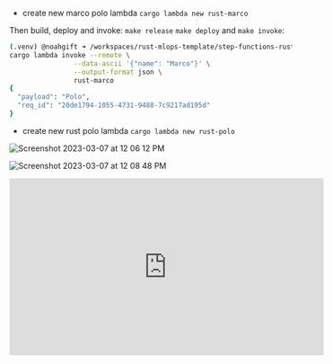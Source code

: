 
* create new marco polo lambda
`cargo lambda new rust-marco`

Then build, deploy and invoke: `make release` `make deploy` and `make invoke`:

```bash
(.venv) @noahgift ➜ /workspaces/rust-mlops-template/step-functions-rust/rust-marco (main) $ make invoke
cargo lambda invoke --remote \
                --data-ascii '{"name": "Marco"}' \
                --output-format json \
                rust-marco
{
  "payload": "Polo",
  "req_id": "20de1794-1055-4731-9488-7c9217ad195d"
}
```


* create new rust polo lambda
`cargo lambda new rust-polo`


![Screenshot 2023-03-07 at 12 06 12 PM](https://user-images.githubusercontent.com/58792/223496628-e6e6e221-68e4-4930-b1bd-001ebbbb4235.png)

![Screenshot 2023-03-07 at 12 08 48 PM](https://user-images.githubusercontent.com/58792/223496705-08ead2cb-70a0-47da-8fad-e558c3769217.png)

<iframe width="560" height="315" src="https://www.youtube.com/embed/2UktR8XSCE0" title="YouTube video player" frameborder="0" allow="accelerometer; autoplay; clipboard-write; encrypted-media; gyroscope; picture-in-picture; web-share" allowfullscreen></iframe>
